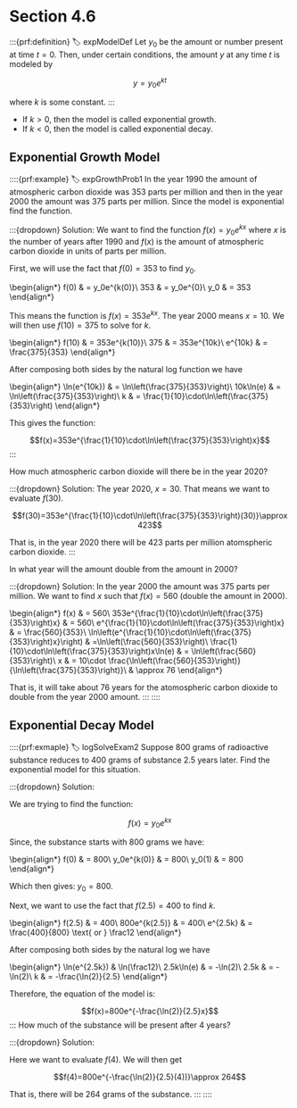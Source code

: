 # Section 4.6

:::{prf:definition}
:label: expModelDef
Let $y_0$ be the amount or number present at time $t=0$. Then, under certain conditions, the amount $y$ at any time $t$ is modeled by 

$$y=y_0e^{kt}$$

where $k$ is some constant.
:::

* If $k>0$, then the model is called exponential growth.
* If $k<0$, then the model is called exponential decay.

## Exponential Growth Model

::::{prf:example}
:label: expGrowthProb1
In the year 1990 the amount of atmospheric carbon dioxide was $353$ parts per million and then in the year 2000 the amount was $375$ parts per million. Since the model is exponential find the function.

:::{dropdown} Solution:
We want to find the function $f(x)=y_0e^{kx}$ where $x$ is the number of years after 1990 and $f(x)$ is the amount of atmospheric carbon dioxide in units of parts per million.

First, we will use the fact that $f(0)=353$ to find $y_0$.

\begin{align*}
    f(0) & = y_0e^{k(0)}\\
    353 & = y_0e^{0}\\
    y_0 & = 353
\end{align*}

This means the function is $f(x)=353e^{kx}$. The year 2000 means $x=10$. We will then use $f(10)=375$ to solve for $k$.

\begin{align*}
    f(10) & = 353e^{k(10)}\\
    375 & = 353e^{10k}\\
    e^{10k} & = \frac{375}{353}
\end{align*}

After composing both sides by the natural log function we have 

\begin{align*}
    \ln(e^{10k}) & = \ln\left(\frac{375}{353}\right)\\
    10k\ln(e) & = \ln\left(\frac{375}{353}\right)\\
    k & = \frac{1}{10}\cdot\ln\left(\frac{375}{353}\right)
\end{align*}

This gives the function:

$$f(x)=353e^{\frac{1}{10}\cdot\ln\left(\frac{375}{353}\right)x}$$
:::

How much atmospheric carbon dioxide will there be in the year 2020?

:::{dropdown} Solution:
The year 2020, $x=30$. That means we want to evaluate $f(30)$.

$$f(30)=353e^{\frac{1}{10}\cdot\ln\left(\frac{375}{353}\right)(30)}\approx 423$$

That is, in the year 2020 there will be 423 parts per million atomspheric carbon dioxide.
:::

In what year will the amount double from the amount in 2000?

:::{dropdown} Solution:
In the year 2000 the amount was 375 parts per million. We want to find $x$ such that $f(x)=560$ (double the amount in 2000).

\begin{align*}
    f(x) & = 560\\
    353e^{\frac{1}{10}\cdot\ln\left(\frac{375}{353}\right)x} & = 560\\
    e^{\frac{1}{10}\cdot\ln\left(\frac{375}{353}\right)x} & = \frac{560}{353}\\
    \ln\left(e^{\frac{1}{10}\cdot\ln\left(\frac{375}{353}\right)x}\right) & =\ln\left(\frac{560}{353}\right)\\
    \frac{1}{10}\cdot\ln\left(\frac{375}{353}\right)x\ln(e) & = \ln\left(\frac{560}{353}\right)\\
    x & = 10\cdot \frac{\ln\left(\frac{560}{353}\right)}{\ln\left(\frac{375}{353}\right)}\\
    & \approx 76
\end{align*}

That is, it will take about 76 years for the atomospheric carbon dioxide to double from the year 2000 amount.
:::
::::

## Exponential Decay Model

::::{prf:exmaple}
:label: logSolveExam2
Suppose 800 grams of radioactive substance reduces to 400 grams of substance 2.5 years later. Find the exponential model for this situation.

:::{dropdown} Solution:

We are trying to find the function:

$$f(x)=y_0e^{kx}$$

Since, the substance starts with 800 grams we have:

\begin{align*}
    f(0) & = 800\\
    y_0e^{k(0)} & = 800\\
    y_0(1) & = 800
\end{align*}

Which then gives: $y_0=800$.

Next, we want to use the fact that $f(2.5)=400$ to find $k$.

\begin{align*}
    f(2.5) & = 400\\
    800e^{k(2.5)} & = 400\\
    e^{2.5k} & = \frac{400}{800} \text{ or } \frac12
\end{align*}

After composing both sides by the natural log we have

\begin{align*}
    \ln(e^{2.5k}) & \ln(\frac12)\\
    2.5k\ln(e) & = -\ln(2)\\
    2.5k & = -\ln(2)\\
    k & = -\frac{\ln(2)}{2.5}
\end{align*}

Therefore, the equation of the model is:

$$f(x)=800e^{-\frac{\ln(2)}{2.5}x}$$
:::
How much of the substance will be present after 4 years?

:::{dropdown} Solution:

Here we want to evaluate $f(4)$. We will then get

$$f(4)=800e^{-\frac{\ln(2)}{2.5}(4))}\approx 264$$

That is, there will be 264 grams of the substance.
:::
::::